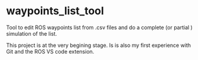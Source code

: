 # waypoints_list_tool
Tool to edit ROS waypoints list from .csv files and do a complete (or partial ) simulation of the list.

This project is at the very begining stage. Is is also my first experience with Git and the ROS VS code extension.
